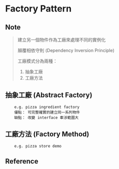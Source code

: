 # Factory Pattern 

## Note

> 建立另一個物件作為工廠來處理不同的實例化 
>
> 顛覆相依守則 (Dependency Inversion Principle) 
>
> 工廠模式分為兩種：
>
> 1. 抽象工廠
> 2. 工廠方法

## 抽象工廠 (Abstract Factory)
```
    e.g. pizza ingredient factory
    優點： 可完整確實的建立同一系列物件
    缺點： 改變 interface 牽涉範圍大
```

## 工廠方法 (Factory Method)
```
    e.g. pizza store demo
```

## Reference
